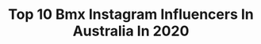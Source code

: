 ---
title: Top 10 Bmx Instagram Influencers In Australia In 2020
description: >-
  Find top bmx Instagram influencers in Australia in 2020. Most popular hashtags: #bmx #bmxlife #colonybmx #bmxfamily.
platform: Instagram
hits: 65
text_top: Analyze the most popular Instagram influencers on inBeat.
text_bottom: Our platform aggregates 65 Instagram influencers like this in Australia for you to collaborate.
profiles:
  - username: "cbuchanan68"
    fullname: >-
      Caroline Buchanan Athlete
    bio: >-
      ▬ 8 x BMX & Mountainbike World Champion ▬ 2 x Australian Olympian ▬ @buchanannextgen ▬ @girls.can.b ▬ @twopalmsmedia // ea@carolinebuchanan.com
    location: "Australia"
    followers: 169179
    engagement: 230
    commentsToLikes: 0.012495
    id: ck0u0p1uyuf3k0i194jn4hrjk
    verified: true
    hashtags: "#vasc, #pov, #mountainbike, #bmx"
  - username: "jyehombsch"
    fullname: >-
      JYE HOMBSCH
    bio: >-
      bris / gc - - - - - - - - - - - - - - bmx race @dkbicycles.australia
    location: "Australia"
    followers: 7762
    engagement: 805
    commentsToLikes: 0.015072
    id: ck5ckzbqtxx5t0i111g8xhvog
    verified: false
    hashtags: "#bmx, #europe, #race, #travel"
  - username: "brandontehiko247"
    fullname: >-
      ATHLETE ➕
    bio: >-
      22. CHRIST. BMX ATHLETE 💍 @georgia.leigh.gray 🥇 2018 Elite BMX AUS Champion 🇦🇺 6x BMX NATIONAL CHAMPION 🎬 NEW YOUTUBEEE 💀⬇️💥
    location: "Australia"
    followers: 15306
    engagement: 438
    commentsToLikes: 0.013869
    id: ck5ckz9bnxx0a0i11iy5lk52g
    verified: false
    hashtags: "#savage, #cheeryourselfon, #backyourself, #send"
  - username: "kobybmx"
    fullname: >-
      Koby Clayton 🇦🇺
    bio: >-
      8 years old BRISBANE Australia. @unit , @colonybmxbrand RIDIN ON 14” @colonybmxbrand HORIZON 🤘🏼 A/C managed by parents #bmx
    location: "Australia"
    followers: 7398
    engagement: 930
    commentsToLikes: 0.096077
    id: ck5ckzg3cxxhh0i111cjvwl27
    verified: false
    hashtags: "#bmx, #colonyhorizon, #bmxlife, #littleshreddar"
  - username: "laurenreynolds"
    fullname: >-
      Lauren Reynolds
    bio: >-
      Pro BMX / 2 x Olympian Australian 🇦🇺 San Diego📍 👟 @puma | @ssquaredbicycles| @meloveloau ☕️ @ryy_car & @mrwinston_dood 🤎 📧 jonesy@my-manager.com.au
    location: "Australia"
    followers: 37581
    engagement: 449
    commentsToLikes: 0.010672
    id: ck6tp5h7xhy4v0j71gkp60lad
    verified: true
    hashtags: "#pumasneakers, #pumaau, #togetherasone, #answerbmx"
  - username: "darrylnau"
    fullname: >-
      Darryl Nau
    bio: >-
      BMXer, Event Announcer & Host for X-Games, Vans BMX Pro Cup, FISE, UCI Olympic Events, Red Bull, Simple Session, Rebel Jam, Battle of Hastings...
    location: "Australia"
    followers: 19893
    engagement: 934
    commentsToLikes: 0.065242
    id: ck5c1j7j0vabi0i11v66wsl52
    verified: false
    hashtags: "#bmx, #darrylnau, #johnnycirillo, #nycbmx"
  - username: "yaroslava.89"
    fullname: >-
      Yaroslava Bondarenko
    bio: >-
      Professional BMX racer 🇷🇺 Olympian Rio 2016 - 5th 🇧🇷 National Champion ×3 🥇 European Championships 🥉 G-STORE RUSSIA AMBASSADOR 🤘
    location: "Australia"
    followers: 19701
    engagement: 329
    commentsToLikes: 0.013665
    id: ck14ki6inpma80i193o7szwio
    verified: false
    hashtags: "#russia, #bmx, #bmxlife, #omsk"
  - username: "patericof"
    fullname: >-
      Paterico Fallico⚓
    bio: >-
      23 | BMX Rider🚲 | Gold Coast Australia🐨 @ColonyBmxBrand | @Bmxcentre | Patfallico@gmail.com📬
    location: "Australia"
    followers: 21498
    engagement: 739
    commentsToLikes: 0.023519
    id: ck0w2pue7pl5t0i19twldw1oo
    verified: false
    hashtags: "#havefunridebikes, #colonybmx, #bmx, #schassis"
  - username: "chrisjamesbmx"
    fullname: >-
      Chris James
    bio: >-
      🇦🇺 Gold Coast, Australia ❤️ @mel.cook 🚲 @colonybmxbrand 👟 @vansbmxprocup 🏍 @showtimefmx 🛠 @bmxcentre
    location: "Australia"
    followers: 16141
    engagement: 778
    commentsToLikes: 0.025458
    id: ck5c6pgti5x770i11kd2dcpnm
    verified: false
    hashtags: "#blasterbmx, #vansbmx66, #blasterframe, #bmxcentre"
  - username: "arthurpilard130"
    fullname: >-
      Arthur Pilard
    bio: >-
      🔘 Pro BMX Rider 🔘 Equipe de France 🇫🇷 📍SQY @sunn_bikes / @prideracingparts / @kennyracing81 / @xforce_optics / @gformbike
    location: "Australia"
    followers: 9262
    engagement: 1472
    commentsToLikes: 0.005111
    id: ck5c8jp599msi0i11i0ehs8ti
    verified: false
    hashtags: "#bmx, #bmxlife, #bmxrace, #bmxfamily"
---